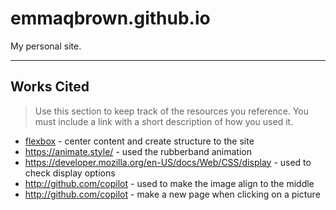 # emmaqbrown.github.io

My personal site.

---

## Works Cited

> Use this section to  keep track of the resources you reference. You must include a link with a short description of how you used it. 

- [flexbox](https://css-tricks.com/snippets/css/a-guide-to-flexbox/) - center content and create structure to the site
- https://animate.style/ - used the rubberband animation
- https://developer.mozilla.org/en-US/docs/Web/CSS/display - used to check display options
- http://github.com/copilot - used to make the image align to the middle
- http://github.com/copilot - make a new page when clicking on a picture

